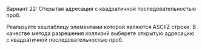 Вариант 22: Открытая адресация с квадратичной последовательностью проб.

Реализуйте хештаблицу элементами которой являются ASCIIZ строки. В качестве метода разрешения коллизий выберете открытую адресацию с квадратичной последовательностью проб.
